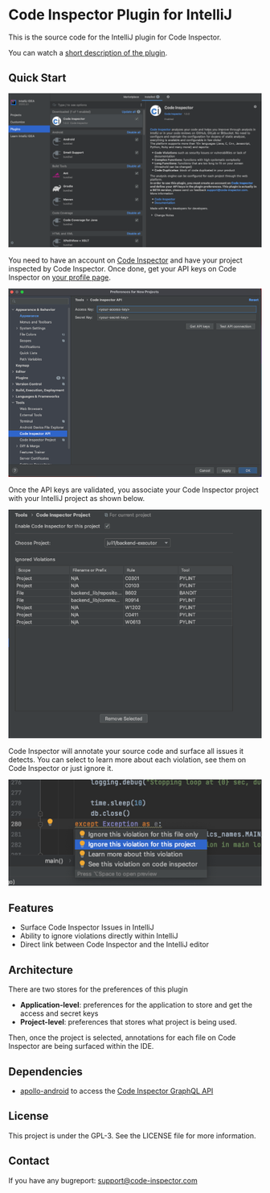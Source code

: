 # Code Inspector Plugin for IntelliJ

This is the source code for the IntelliJ plugin for Code Inspector.

You can watch a [short description of the plugin](https://www.youtube.com/watch?v=ecGhMpynHXQ).


## Quick Start

![Code Inspector IntelliJ plugin](src/main/resources/imgs/plugin-description.png "Code Inspector PlugIn")

You need to have an account on [Code Inspector](https://www.code-inspector.com) and have your project
inspected by Code Inspector. Once done, get your API keys on Code Inspector on 
[your profile page](https://frontend.code-inspector.com/account/profile). 


![API keys configuration](src/main/resources/imgs/api-keys.png)

Once the API keys are validated, you associate your Code Inspector project with your IntelliJ project as shown
below.

![Project Configuration](src/main/resources/imgs/project-preferences.png)

Code Inspector will annotate your source code and surface all issues it detects. You can select to learn more
about each violation, see them on Code Inspector or just ignore it.

![Action Available](src/main/resources/imgs/actions-available.png)


## Features

 * Surface Code Inspector Issues in IntelliJ
 * Ability to ignore violations directly within IntelliJ
 * Direct link between Code Inspector and the IntelliJ editor

## Architecture

There are two stores for the preferences of this plugin

 * **Application-level**: preferences for the application to store and get the access and secret keys
 * **Project-level**: preferences that stores what project is being used.

Then, once the project is selected, annotations for each file on Code Inspector
are being surfaced within the IDE.

## Dependencies

 * [apollo-android](https://github.com/apollographql/apollo-android) 
   to access the [Code Inspector GraphQL API](https://doc.code-inspector.com/docs/api/)

## License

This project is under the GPL-3. See the LICENSE file for more information.

## Contact

If you have any bugreport: support@code-inspector.com